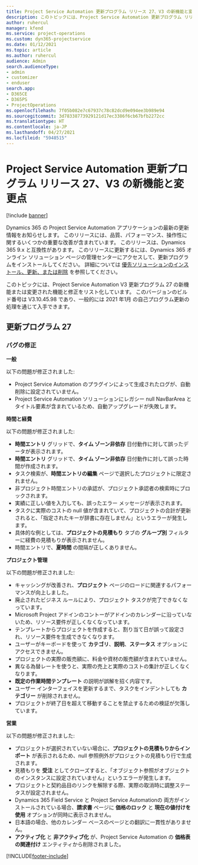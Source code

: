 ```yaml
---
title: Project Service Automation 更新プログラム リリース 27、V3 の新機能と変更点
description: このトピックには、Project Service Automation 更新プログラム リリース 27、V3 で利用可能な機能と修正をリスト化しています。
author: ruhercul
manager: kfend
ms.service: project-operations
ms.custom: dyn365-projectservice
ms.date: 01/12/2021
ms.topic: article
ms.author: ruhercul
audience: Admin
search.audienceType:
- admin
- customizer
- enduser
search.app:
- D365CE
- D365PS
- ProjectOperations
ms.openlocfilehash: 7f05b082e7c67937c78c82dcd9e094ee3b989e94
ms.sourcegitcommit: 3d78338773929121d17ec3386f6cb67bfb2272cc
ms.translationtype: HT
ms.contentlocale: ja-JP
ms.lasthandoff: 04/27/2021
ms.locfileid: "5948515"
---
```

# <a name="whats-new-or-changed-in-project-service-automation-update-release-27-v3"></a>Project Service Automation 更新プログラム リリース 27、V3 の新機能と変更点

[!include [banner](../includes/psa-now-project-operations.md)]

Dynamics 365 の Project Service Automation アプリケーションの最新の更新情報をお知らせします。 このリリースには、品質、パフォーマンス、操作性に関するいくつかの重要な改善が含まれています。 このリリースは、Dynamics 365 9.x と互換性があります。 このリリースに更新するには、Dynamics 365 オンライン ソリューション ページの管理センターにアクセスして、更新プログラムをインストールしてください。 詳細については [優先ソリューションのインストール、更新、または削除](/power-platform/admin/install-remove-preferred-solution) を参照してください。

このトピックには、Project Service Automation V3 更新プログラム 27 の新機能または変更された機能と修正をリスト化しています。 このバージョンのビルド番号は V3.10.45.98 であり、一般的には 2021 年1月 の自己プログラム更新の処理を通じて入手できます。

## <a name="update-release-27"></a>更新プログラム 27

### <a name="bug-fixes"></a>バグの修正

**一般**

以下の問題が修正されました:

- Project Service Automation のプラグインによって生成されたログが、自動削除に設定されていません。
- Project Service Automation ソリューションにレガシー null NavBarArea とタイトル要素が含まれているため、自動アップグレードが失敗します。

**時間と経費**

以下の問題が修正されました:

- **時間エントリ** グリッドで、**タイム ゾーン非依存** 日付動作に対して誤ったデータが表示されます。
- **時間エントリ** グリッドで、**タイム ゾーン非依存** 日付動作に対して誤った時間が作成されます。
- タスク検索が、**時間エントリの編集** ページで選択したプロジェクトに限定されません。
- 非プロジェクト時間エントリの承認が、プロジェクト承認者の検索時にブロックされます。
- 実績に正しい値を入力しても、誤ったエラー メッセージが表示されます。
- タスクに実際のコストの null 値が含まれていて、プロジェクトの合計が更新されると、「指定されたキーが辞書に存在しません」というエラーが発生します。
- 具体的な例としては、**プロジェクトの見積もり** タブの **グループ別** フィルターに経費の見積もりが表示されません。
- 時間エントリで、**夏時間** の間隔が正しくありません。

**プロジェクト管理**

以下の問題が修正されました:

- キャッシングが改善され、**プロジェクト** ページのロードに関連するパフォーマンスが向上しました。
- 廃止されたビジネス ルールにより、プロジェクト タスクが完了できなくなっています。
- Microsoft Project アドインのコントーがアドインのカレンダーに沿っていないため、リソース要件が正しくなくなっています。
- テンプレートからプロジェクトを作成すると、割り当て日が誤って設定され、リソース要件を生成できなくなります。
- ユーザーがキーボードを使って **カテゴリ**、**説明**、**ステータス** オプションにアクセスできません。
- プロジェクトの実際の販売額に、料金や資材の販売額が含まれていません。
- 異なる為替レートを使うと、実際の売上と実際のコストの集計が正しくなくなります。
- **既定の作業時間テンプレート** の説明が誤解を招く内容です。
- ユーザー インターフェイスを更新するまで、タスクをインデントしても **カテゴリー** が削除されません。
- プロジェクトが終了日を超えて移動することを禁止するための検証が欠落しています。

**営業**

以下の問題が修正されました:

- プロジェクトが選択されていない場合に、**プロジェクトの見積もりからインポート** が表示されるため、null 参照例外がプロジェクトの見積もり行で生成されます。
- 見積もりを **受注** としてクローズすると、「オブジェクト参照がオブジェクトのインスタンスに設定されていません」というエラーが発生します。
- プロジェクトと契約品目のリンクを解除する際、実際の取消時に調整ステータスが設定されません。
- Dynamics 365 Field Service と Project Service Automationの 両方がインストールされている場合、**請求書** ページに **価格のロック** と **現在の値付けを​​使用** オプションが同時に表示されません。
- 日本語の場合、他のカレンダー ベースのページとの翻訳に一貫性がありません。
- **アクティブ化** と **非アクティブ化** が、Project Service Automation の **価格表の関連付け** エンティティから削除されました。


[!INCLUDE[footer-include](../includes/footer-banner.md)]